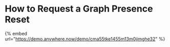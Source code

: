 # How to Request a Graph Presence Reset

{% embed url="https://demo.anywhere.now/demo/cma55tke1455m13m0jimghe32" %}
